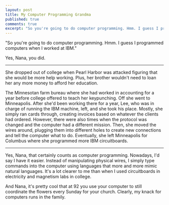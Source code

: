 ```yaml
---
layout: post
title: My Computer Programming Grandma
published: true
comments: true
excerpt: "So you're going to do computer programming. Hmm. I guess I programmed computers when I worked at IBM." 
---
```


"So you're going to do computer programming. Hmm. I guess 
I programmed computers when I worked at IBM."

Yes, Nana, you did. 

<hr />
She dropped out of college when Pearl Harbor was attacked
figuring that she would be more help working. Plus, her 
brother  wouldn't need to loan her any more money to afford 
her education.

The Minnesotan farm bureau where she had worked in accounting 
for a year before college offered to teach her keypunching.
Off she went to Minneapolis. After she'd been working there 
for a year, Lee, who was in charge of running the IBM machine, 
left, and she took his place. Mostly, she simply ran cards 
through, creating invoices based on whatever the clients had 
ordered. However, there were also times when the protocol was 
changed and the computer had a different mission. Then, she 
moved the wires around, plugging them into different holes to 
create new connections and tell the computer what to do. Eventually,
she left Minneapolis for Columbus where she programmed more 
IBM circuitboards.

<hr />
Yes, Nana, that certainly counts as computer programming. Nowadays, 
I'd say I have it easier. Instead of manipulating physical wires,
I simply type commands into the computer using languages that more 
and more mimic natural languages. It's a lot clearer to me than when 
I used circuitboards in electricity and magnetism labs in college.

And Nana, it's pretty cool that at 92 you use your computer to
still coordinate the flowers every Sunday for your church. Clearly, 
my knack for computers runs in the family.